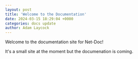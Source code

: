 ```yaml
---
layout: post
title: 'Welcome to the Documentation'
date: 2024-03-15 18:29:04 +0000
categories: docs update
author: Adam Laycock
---
```


Welcome to the documentation site for Net-Doc!

It's a small site at the moment but the documenation is coming.
